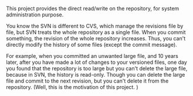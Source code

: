 This project provides the direct read/write on the repository, for system administration purpose.

You know the SVN is different to CVS, which manage the revisions file by file, but SVN treats the whole repository as a single file. When you commit something, the revision of the whole repository increases. Thus, you can't directly modify the history of some files (except the commit message).

For example, when you committed an unwanted large file, and 10 years later, after you have made a lot of changes to your versioned files, one day you found that the repository is too large but you can't delete the large file, because in SVN, the history is read-only. Though you can delete the large file and commit to the next revision, but you can't delete it from the repository. (Well, this is the motivation of this project. )